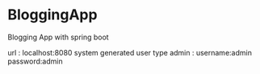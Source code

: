 # BloggingApp
Blogging App with spring boot


url : localhost:8080
system generated user type admin : 
          username:admin
          password:admin
